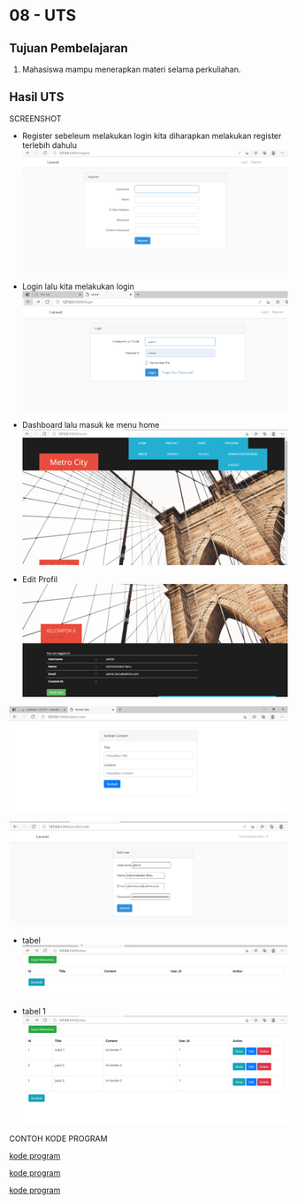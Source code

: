 # 08 - UTS

## Tujuan Pembelajaran

1. Mahasiswa mampu menerapkan materi selama perkuliahan.

## Hasil UTS

SCREENSHOT

- Register
sebeleum melakukan login kita diharapkan melakukan register terlebih dahulu
![contoh gambar](img/register.PNG)

- Login
lalu kita melakukan login
![contoh gambar](img/login.PNG)

- Dashboard
lalu masuk ke menu home
![contoh gambar](img/home.PNG)

- Edit Profil
![contoh gambar](img/data.PNG)

![contoh gambar](img/inputdata.PNG)

![contoh gambar](img/ubahdata.PNG)

- tabel 
![contoh gambar](img/tabel.PNG)

- tabel 1 
![contoh gambar](img/tabel1.PNG)



CONTOH KODE PROGRAM <br>

[kode program](../../src/08_Uts/routes/view/web.php)

[kode program](../../src/08_Uts/layouts/app.blade.php)

[kode program](../../src/08_Uts/layouts/app2.blade.php)

